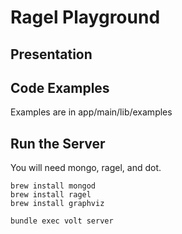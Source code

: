 # Ragel Playground

## Presentation



## Code Examples

Examples are in app/main/lib/examples

## Run the Server

You will need mongo, ragel, and dot.
```
brew install mongod
brew install ragel
brew install graphviz

bundle exec volt server
```
